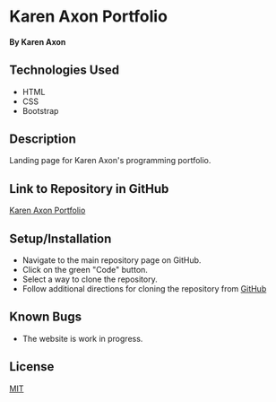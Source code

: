# Karen Axon Portfolio

#### By Karen Axon

## Technologies Used
* HTML
* CSS
* Bootstrap
  
## Description
Landing page for Karen Axon's programming portfolio.

## Link to Repository in GitHub
[Karen Axon Portfolio]()

## Setup/Installation 
* Navigate to the main repository page on GitHub.
* Click on the green "Code" button.
* Select a way to clone the repository.
* Follow additional directions for cloning the repository from [GitHub](https://docs.github.com/en/repositories/creating-and-managing-repositories/cloning-a-repository)

## Known Bugs
* The website is work in progress.

## License

[MIT](https://choosealicense.com/licenses/mit/)